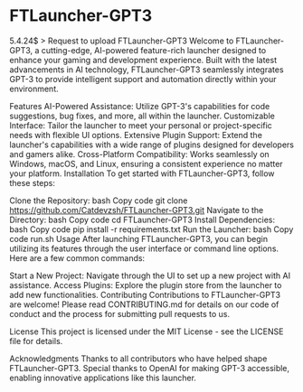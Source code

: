 # FTLauncher-GPT3
5.4.24$ > Request to upload 
FTLauncher-GPT3
Welcome to FTLauncher-GPT3, a cutting-edge, AI-powered feature-rich launcher designed to enhance your gaming and development experience. Built with the latest advancements in AI technology, FTLauncher-GPT3 seamlessly integrates GPT-3 to provide intelligent support and automation directly within your environment.

Features
AI-Powered Assistance: Utilize GPT-3's capabilities for code suggestions, bug fixes, and more, all within the launcher.
Customizable Interface: Tailor the launcher to meet your personal or project-specific needs with flexible UI options.
Extensive Plugin Support: Extend the launcher's capabilities with a wide range of plugins designed for developers and gamers alike.
Cross-Platform Compatibility: Works seamlessly on Windows, macOS, and Linux, ensuring a consistent experience no matter your platform.
Installation
To get started with FTLauncher-GPT3, follow these steps:

Clone the Repository:
bash
Copy code
git clone https://github.com/Catdevzsh/FTLauncher-GPT3.git
Navigate to the Directory:
bash
Copy code
cd FTLauncher-GPT3
Install Dependencies:
bash
Copy code
pip install -r requirements.txt
Run the Launcher:
bash
Copy code
run.sh
Usage
After launching FTLauncher-GPT3, you can begin utilizing its features through the user interface or command line options. Here are a few common commands:

Start a New Project: Navigate through the UI to set up a new project with AI assistance.
Access Plugins: Explore the plugin store from the launcher to add new functionalities.
Contributing
Contributions to FTLauncher-GPT3 are welcome! Please read CONTRIBUTING.md for details on our code of conduct and the process for submitting pull requests to us.

License
This project is licensed under the MIT License - see the LICENSE file for details.

 

Acknowledgments
Thanks to all contributors who have helped shape FTLauncher-GPT3.
Special thanks to OpenAI for making GPT-3 accessible, enabling innovative applications like this launcher.
